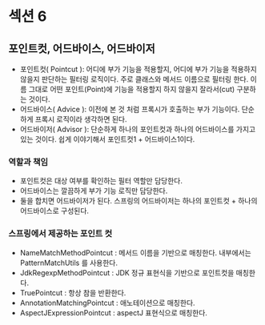 # 섹션 6

## 포인트컷, 어드바이스, 어드바이저

* 포인트컷( Pointcut ): 어디에 부가 기능을 적용할지, 어디에 부가 기능을 적용하지 않을지 판단하는 필터링 로직이다.
주로 클래스와 메서드 이름으로 필터링 한다. 이름 그대로 어떤 포인트(Point)에 기능을 적용할지 하지 않을지 잘라서(cut) 구분하는 것이다.
* 어드바이스( Advice ): 이전에 본 것 처럼 프록시가 호출하는 부가 기능이다. 단순하게 프록시 로직이라 생각하면 된다.
* 어드바이저( Advisor ): 단순하게 하나의 포인트컷과 하나의 어드바이스를 가지고 있는 것이다. 쉽게 이야기해서 포인트컷1 + 어드바이스1이다.

### 역할과 책임

* 포인트컷은 대상 여부를 확인하는 필터 역할만 담당한다.
* 어드바이스는 깔끔하게 부가 기능 로직만 담당한다.
* 둘을 합치면 어드바이저가 된다. 스프링의 어드바이저는 하나의 포인트컷 + 하나의 어드바이스로 구성된다.

### 스프링에서 제공하는 포인트 컷

* NameMatchMethodPointcut : 메서드 이름을 기반으로 매칭한다. 내부에서는 PatternMatchUtils 를 사용한다.
* JdkRegexpMethodPointcut : JDK 정규 표현식을 기반으로 포인트컷을 매칭한다.
* TruePointcut : 항상 참을 반환한다.
* AnnotationMatchingPointcut : 애노테이션으로 매칭한다.
* AspectJExpressionPointcut : aspectJ 표현식으로 매칭한다.
